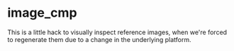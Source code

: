 # image_cmp

This is a little hack to visually inspect reference images,
when we're forced to regenerate them due to a change in the
underlying platform.

